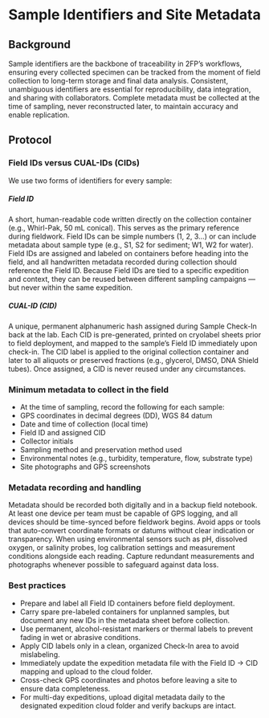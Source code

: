 # Sample Identifiers and Site Metadata

## Background
Sample identifiers are the backbone of traceability in 2FP’s workflows, ensuring every collected specimen can be tracked from the moment of field collection to long-term storage and final data analysis. Consistent, unambiguous identifiers are essential for reproducibility, data integration, and sharing with collaborators. Complete metadata must be collected at the time of sampling, never reconstructed later, to maintain accuracy and enable replication.

## Protocol

### Field IDs versus CUAL-IDs (CIDs)
We use two forms of identifiers for every sample:

##### Field ID
A short, human-readable code written directly on the collection container (e.g., Whirl-Pak, 50 mL conical). This serves as the primary reference during fieldwork. Field IDs can be simple numbers (1, 2, 3…) or can include metadata about sample type (e.g., S1, S2 for sediment; W1, W2 for water). Field IDs are assigned and labeled on containers before heading into the field, and all handwritten metadata recorded during collection should reference the Field ID. Because Field IDs are tied to a specific expedition and context, they can be reused between different sampling campaigns — but never within the same expedition.

##### CUAL-ID (CID)
A unique, permanent alphanumeric hash assigned during Sample Check-In back at the lab. Each CID is pre-generated, printed on cryolabel sheets prior to field deployment, and mapped to the sample’s Field ID immediately upon check-in. The CID label is applied to the original collection container and later to all aliquots or preserved fractions (e.g., glycerol, DMSO, DNA Shield tubes). Once assigned, a CID is never reused under any circumstances.

### Minimum metadata to collect in the field
- At the time of sampling, record the following for each sample:
- GPS coordinates in decimal degrees (DD), WGS 84 datum
- Date and time of collection (local time)
- Field ID and assigned CID
- Collector initials
- Sampling method and preservation method used
- Environmental notes (e.g., turbidity, temperature, flow, substrate type)
- Site photographs and GPS screenshots

### Metadata recording and handling
Metadata should be recorded both digitally and in a backup field notebook. At least one device per team must be capable of GPS logging, and all devices should be time-synced before fieldwork begins. Avoid apps or tools that auto-convert coordinate formats or datums without clear indication or transparency.
When using environmental sensors such as pH, dissolved oxygen, or salinity probes, log calibration settings and measurement conditions alongside each reading. Capture redundant measurements and photographs whenever possible to safeguard against data loss.

### Best practices
- Prepare and label all Field ID containers before field deployment.
- Carry spare pre-labeled containers for unplanned samples, but document any new IDs in the metadata sheet before collection.
- Use permanent, alcohol-resistant markers or thermal labels to prevent fading in wet or abrasive conditions.
- Apply CID labels only in a clean, organized Check-In area to avoid mislabeling.
- Immediately update the expedition metadata file with the Field ID → CID mapping and upload to the cloud folder.
- Cross-check GPS coordinates and photos before leaving a site to ensure data completeness.
- For multi-day expeditions, upload digital metadata daily to the designated expedition cloud folder and verify backups are intact.

